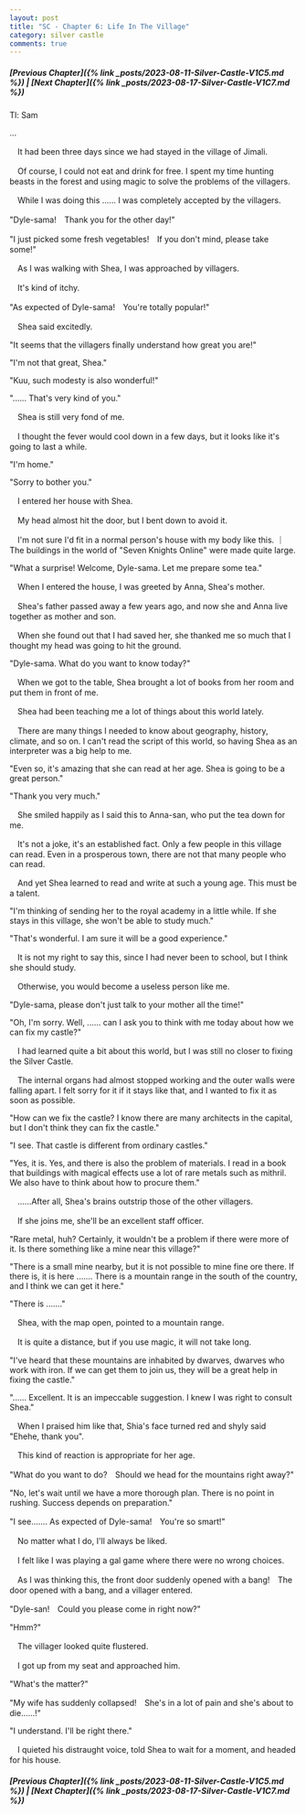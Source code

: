 ```yaml
---
layout: post
title: "SC - Chapter 6: Life In The Village"
category: silver castle
comments: true
---
```


##### [Previous Chapter]({% link _posts/2023-08-11-Silver-Castle-V1C5.md %}) \| [Next Chapter]({% link _posts/2023-08-17-Silver-Castle-V1C7.md %})



Tl: Sam

…


　It had been three days since we had stayed in the village of Jimali.

　Of course, I could not eat and drink for free. I spent my time hunting beasts in the forest and using magic to solve the problems of the villagers.


　While I was doing this ...... I was completely accepted by the villagers.
<!--more-->


"Dyle-sama!　Thank you for the other day!"

"I just picked some fresh vegetables!　If you don't mind, please take some!"


　As I was walking with Shea, I was approached by villagers.

　It's kind of itchy.


"As expected of Dyle-sama!　You're totally popular!"


　Shea said excitedly.


"It seems that the villagers finally understand how great you are!"

"I'm not that great, Shea."

"Kuu, such modesty is also wonderful!"

"...... That's very kind of you."


　Shea is still very fond of me.

　I thought the fever would cool down in a few days, but it looks like it's going to last a while.


"I'm home."

"Sorry to bother you."


　I entered her house with Shea.

　My head almost hit the door, but I bent down to avoid it.

　I'm not sure I'd fit in a normal person's house with my body like this. ｜The  buildings in the world of "Seven Knights Online" were made quite large.


"What a surprise! Welcome, Dyle-sama. Let me prepare some tea."


　When I entered the house, I was greeted by Anna, Shea's mother.

　Shea's father passed away a few years ago, and now she and Anna live together as mother and son.

　When she found out that I had saved her, she thanked me so much that I thought my head was going to hit the ground.


"Dyle-sama. What do you want to know today?"


　When we got to the table, Shea brought a lot of books from her room and put them in front of me.

　Shea had been teaching me a lot of things about this world lately.

　There are many things I needed to know about geography, history, climate, and so on. I can't read the script of this world, so having Shea as an interpreter was a big help to me.


"Even so, it's amazing that she can read at her age. Shea is going to be a great person."

"Thank you very much."


　She smiled happily as I said this to Anna-san, who put the tea down for me.

　It's not a joke, it's an established fact. Only a few people in this village can read. Even in a prosperous town, there are not that many people who can read.


　And yet Shea learned to read and write at such a young age. This must be a talent.


"I'm thinking of sending her to the royal academy in a little while. If she stays in this village, she won't be able to study much."

"That's wonderful. I am sure it will be a good experience."


　It is not my right to say this, since I had never been to school, but I think she should study.

　Otherwise, you would become a useless person like me.


"Dyle-sama, please don't just talk to your mother all the time!"

"Oh, I'm sorry. Well, ...... can I ask you to think with me today about how we can fix my castle?"


　I had learned quite a bit about this world, but I was still no closer to fixing the Silver Castle.

　The internal organs had almost stopped working and the outer walls were falling apart. I felt sorry for it if it stays like that, and I wanted to fix it as soon as possible.


"How can we fix the castle? I know there are many architects in the capital, but I don't think they can fix the castle."

"I see. That castle is different from ordinary castles."

"Yes, it is. Yes, and there is also the problem of materials. I read in a book that buildings with magical effects use a lot of rare metals such as mithril. We also have to think about how to procure them."


　......After all, Shea's brains outstrip those of the other villagers.

　If she joins me, she'll be an excellent staff officer.


"Rare metal, huh? Certainly, it wouldn't be a problem if there were more of it. Is there something like a mine near this village?"

"There is a small mine nearby, but it is not possible to mine fine ore there. If there is, it is here ....... There is a mountain range in the south of the country, and I think we can get it here."

"There is ......."


　Shea, with the map open, pointed to a mountain range.

　It is quite a distance, but if you use magic, it will not take long.


"I've heard that these mountains are inhabited by dwarves, dwarves who work with iron. If we can get them to join us, they will be a great help in fixing the castle."

"...... Excellent. It is an impeccable suggestion. I knew I was right to consult Shea."


　When I praised him like that, Shia's face turned red and shyly said "Ehehe, thank you".

　This kind of reaction is appropriate for her age.


"What do you want to do?　Should we head for the mountains right away?"

"No, let's wait until we have a more thorough plan. There is no point in rushing. Success depends on preparation."

"I see....... As expected of Dyle-sama!　You're so smart!"


　No matter what I do, I'll always be liked.

　I felt like I was playing a gal game where there were no wrong choices.


　As I was thinking this, the front door suddenly opened with a bang!　The door opened with a bang, and a villager entered.


"Dyle-san!　Could you please come in right now?"

"Hmm?"


　The villager looked quite flustered.

　I got up from my seat and approached him.


"What's the matter?"

"My wife has suddenly collapsed!　She's in a lot of pain and she's about to die......!"

"I understand. I'll be right there."


　I quieted his distraught voice, told Shea to wait for a moment, and headed for his house.






##### [Previous Chapter]({% link _posts/2023-08-11-Silver-Castle-V1C5.md %}) \| [Next Chapter]({% link _posts/2023-08-17-Silver-Castle-V1C7.md %})
